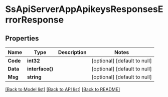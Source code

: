 # SsApiServerAppApikeysResponsesErrorResponse

## Properties
Name | Type | Description | Notes
------------ | ------------- | ------------- | -------------
**Code** | **int32** |  | [optional] [default to null]
**Data** | **interface{}** |  | [optional] [default to null]
**Msg** | **string** |  | [optional] [default to null]

[[Back to Model list]](../README.md#documentation-for-models) [[Back to API list]](../README.md#documentation-for-api-endpoints) [[Back to README]](../README.md)


